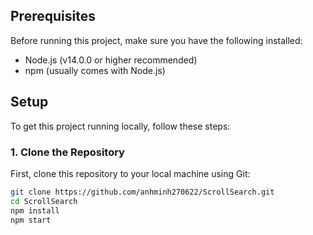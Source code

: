 ## Prerequisites

Before running this project, make sure you have the following installed:
- Node.js (v14.0.0 or higher recommended)
- npm (usually comes with Node.js)

## Setup

To get this project running locally, follow these steps:

### 1. Clone the Repository

First, clone this repository to your local machine using Git:

```bash
git clone https://github.com/anhminh270622/ScrollSearch.git
cd ScrollSearch
npm install
npm start

